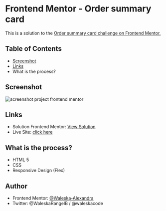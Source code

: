 # Frontend Mentor - Order summary card

This is a solution to the <a href=https://www.frontendmentor.io/challenges/order-summary-component-QlPmajDUj> Order summary card challenge on Frontend Mentor. </a>

## Table of Contents

* <a href=https://github.com/waleska-code/order-summary-component-main/edit/main#screenshot>Screenshot </a>
* <a href=https://github.com/waleska-code/order-summary-component-main/edit/main#Links>Links </a>
* What is the process?

## Screenshot
![screenshot project frontend mentor](https://user-images.githubusercontent.com/76563412/143491421-59573a73-2b40-4412-85f9-2cf0cb0b1621.png)


## Links

* Solution Frontend Mentor: <a href=https://www.frontendmentor.io/solutions/order-summary-card-challenge-jho2o0OaJ> View Solution </a>
* Live Site: <a href=https://waleska-alexandra.github.io/order-summary-component-main/> click here </a>


## What is the process?

* HTML 5
* CSS
* Responsive Design (Flex)

## Author
* Frontend Mentor: <a href=https://www.frontendmentor.io/profile/waleska-alexandra>@Waleska-Alexandra</a>
* Twitter: @WaleskaRangelB / @waleskacode

